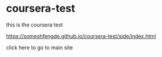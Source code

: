 # coursera-test
this is the coursera test


https://someshfengde.github.io/coursera-test/side/index.html

click here to go to main site
